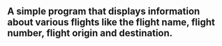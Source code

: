 ## A simple program that displays information about various flights like the flight name, flight number, flight origin and destination.
